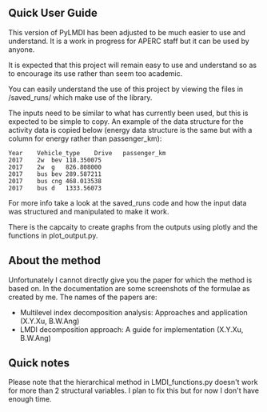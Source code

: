 ## Quick User Guide
This version of PyLMDI has been adjusted to be much easier to use and understand. It is a work in progress for APERC staff but it can be used by anyone.

It is expected that this project will remain easy to use and understand so as to encourage its use rather than seem too academic. 

You can easily understand the use of this project by viewing the files in /saved_runs/ which make use of the library. 

The inputs need to be similar to what has currently been used, but this is expected to be simple to copy. 
An example of the data structure for the activity data is copied below (energy data structure is the same but with a column for energy rather than passenger_km):

	Year	Vehicle_type	Drive	passenger_km
	2017	2w	bev	118.350075
	2017	2w	g	826.808000
	2017	bus	bev	289.587211
	2017	bus	cng	468.013538
	2017	bus	d	1333.56073

For more info take a look at the saved_runs code and how the input data was structured and manipulated to make it work.

There is the capcaity to create graphs from the outputs using plotly and the functions in plot_output.py.

## About the method
Unfortunately I cannot directly give you the paper for which the method is based on. In the documentation are some screenshots of the formulae as created by me. The names of the papers are:
 - Multilevel index decomposition analysis: Approaches and application (X.Y.Xu, B.W.Ang)
 - LMDI decomposition approach: A guide for implementation (X.Y.Xu, B.W.Ang)

## Quick notes
Please note that the hierarchical method in LMDI_functions.py doesn't work for more than 2 structural variables. I plan to fix this but for now I don't have enough time. 